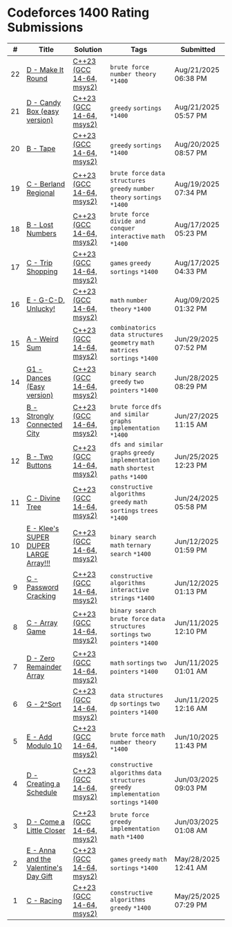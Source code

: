# Codeforces 1400 Rating Submissions

| # | Title | Solution | Tags | Submitted |
|:-:|-------|----------|------|-----------|
| 22 | [D - Make It Round](https://codeforces.com/contest/1759/problem/D) | [C++23 (GCC 14-64, msys2)](https://codeforces.com/contest/1759/submission/334797537) | `brute force` `number theory` `*1400` | Aug/21/2025 06:38 PM |
| 21 | [D - Candy Box (easy version)](https://codeforces.com/contest/1183/problem/D) | [C++23 (GCC 14-64, msys2)](https://codeforces.com/contest/1183/submission/334792667) | `greedy` `sortings` `*1400` | Aug/21/2025 05:57 PM |
| 20 | [B - Tape](https://codeforces.com/contest/1110/problem/B) | [C++23 (GCC 14-64, msys2)](https://codeforces.com/contest/1110/submission/334687327) | `greedy` `sortings` `*1400` | Aug/20/2025 08:57 PM |
| 19 | [C - Berland Regional](https://codeforces.com/contest/1519/problem/C) | [C++23 (GCC 14-64, msys2)](https://codeforces.com/contest/1519/submission/334546072) | `brute force` `data structures` `greedy` `number theory` `sortings` `*1400` | Aug/19/2025 07:34 PM |
| 18 | [B - Lost Numbers](https://codeforces.com/contest/1167/problem/B) | [C++23 (GCC 14-64, msys2)](https://codeforces.com/contest/1167/submission/334257222) | `brute force` `divide and conquer` `interactive` `math` `*1400` | Aug/17/2025 05:23 PM |
| 17 | [C - Trip Shopping](https://codeforces.com/contest/2127/problem/C) | [C++23 (GCC 14-64, msys2)](https://codeforces.com/contest/2127/submission/334250958) | `games` `greedy` `sortings` `*1400` | Aug/17/2025 04:33 PM |
| 16 | [E - G-C-D, Unlucky!](https://codeforces.com/contest/2126/problem/E) | [C++23 (GCC 14-64, msys2)](https://codeforces.com/contest/2126/submission/333104814) | `math` `number theory` `*1400` | Aug/09/2025 01:32 PM |
| 15 | [A - Weird Sum](https://codeforces.com/contest/1648/problem/A) | [C++23 (GCC 14-64, msys2)](https://codeforces.com/contest/1648/submission/326539077) | `combinatorics` `data structures` `geometry` `math` `matrices` `sortings` `*1400` | Jun/29/2025 07:52 PM |
| 14 | [G1 - Dances (Easy version)](https://codeforces.com/contest/1883/problem/G1) | [C++23 (GCC 14-64, msys2)](https://codeforces.com/contest/1883/submission/326424333) | `binary search` `greedy` `two pointers` `*1400` | Jun/28/2025 08:29 PM |
| 13 | [B - Strongly Connected City](https://codeforces.com/contest/475/problem/B) | [C++23 (GCC 14-64, msys2)](https://codeforces.com/contest/475/submission/326228281) | `brute force` `dfs and similar` `graphs` `implementation` `*1400` | Jun/27/2025 11:15 AM |
| 12 | [B - Two Buttons](https://codeforces.com/contest/520/problem/B) | [C++23 (GCC 14-64, msys2)](https://codeforces.com/contest/520/submission/325968140) | `dfs and similar` `graphs` `greedy` `implementation` `math` `shortest paths` `*1400` | Jun/25/2025 12:23 PM |
| 11 | [C - Divine Tree](https://codeforces.com/contest/2120/problem/C) | [C++23 (GCC 14-64, msys2)](https://codeforces.com/contest/2120/submission/325871811) | `constructive algorithms` `greedy` `math` `sortings` `trees` `*1400` | Jun/24/2025 05:58 PM |
| 10 | [E - Klee's SUPER DUPER LARGE Array!!!](https://codeforces.com/contest/2009/problem/E) | [C++23 (GCC 14-64, msys2)](https://codeforces.com/contest/2009/submission/324004177) | `binary search` `math` `ternary search` `*1400` | Jun/12/2025 01:59 PM |
| 9 | [C - Password Cracking](https://codeforces.com/contest/2013/problem/C) | [C++23 (GCC 14-64, msys2)](https://codeforces.com/contest/2013/submission/323998526) | `constructive algorithms` `interactive` `strings` `*1400` | Jun/12/2025 01:13 PM |
| 8 | [C - Array Game](https://codeforces.com/contest/1904/problem/C) | [C++23 (GCC 14-64, msys2)](https://codeforces.com/contest/1904/submission/323856857) | `binary search` `brute force` `data structures` `sortings` `two pointers` `*1400` | Jun/11/2025 12:10 PM |
| 7 | [D - Zero Remainder Array](https://codeforces.com/contest/1374/problem/D) | [C++23 (GCC 14-64, msys2)](https://codeforces.com/contest/1374/submission/323821584) | `math` `sortings` `two pointers` `*1400` | Jun/11/2025 01:01 AM |
| 6 | [G - 2^Sort](https://codeforces.com/contest/1692/problem/G) | [C++23 (GCC 14-64, msys2)](https://codeforces.com/contest/1692/submission/323817895) | `data structures` `dp` `sortings` `two pointers` `*1400` | Jun/11/2025 12:16 AM |
| 5 | [E - Add Modulo 10](https://codeforces.com/contest/1714/problem/E) | [C++23 (GCC 14-64, msys2)](https://codeforces.com/contest/1714/submission/323814369) | `brute force` `math` `number theory` `*1400` | Jun/10/2025 11:43 PM |
| 4 | [D - Creating a Schedule](https://codeforces.com/contest/2111/problem/D) | [C++23 (GCC 14-64, msys2)](https://codeforces.com/contest/2111/submission/322717031) | `constructive algorithms` `data structures` `greedy` `implementation` `sortings` `*1400` | Jun/03/2025 09:03 PM |
| 3 | [D - Come a Little Closer](https://codeforces.com/contest/2114/problem/D) | [C++23 (GCC 14-64, msys2)](https://codeforces.com/contest/2114/submission/322583808) | `brute force` `greedy` `implementation` `math` `*1400` | Jun/03/2025 01:08 AM |
| 2 | [E - Anna and the Valentine's Day Gift](https://codeforces.com/contest/1931/problem/E) | [C++23 (GCC 14-64, msys2)](https://codeforces.com/contest/1931/submission/321696478) | `games` `greedy` `math` `sortings` `*1400` | May/28/2025 12:41 AM |
| 1 | [C - Racing](https://codeforces.com/contest/2110/problem/C) | [C++23 (GCC 14-64, msys2)](https://codeforces.com/contest/2110/submission/321255685) | `constructive algorithms` `greedy` `*1400` | May/25/2025 07:29 PM |